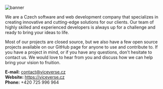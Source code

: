 ![banner](https://user-images.githubusercontent.com/67194087/169899877-433a5e83-bdbf-4cca-8a85-4f731b7a2df5.png)

We are a Czech software and web development company that specializes in creating innovative and cutting-edge solutions for our clients. Our team of highly skilled and experienced developers is always up for a challenge and ready to bring your ideas to life.

Most of our projects are closed source, but we also have a few open source projects available on our GitHub page for anyone to use and contribute to. If you have a project in mind, or if you have any questions, don't hesitate to contact us. We would love to hear from you and discuss how we can help bring your vision to fruition.

**E-mail:** <contact@viceverse.cz> <br>
**Website:** <https://viceverse.cz><br> 
**Phone:** +420 725 996 964
